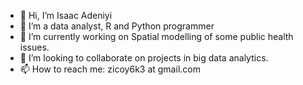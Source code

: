 - 👋 Hi, I’m Isaac Adeniyi
- 👀 I’m a data analyst, R and Python programmer
- 🌱 I’m currently working on Spatial modelling of some public health issues. 
- 💞️ I’m looking to collaborate on projects in big data analytics.
- 📫 How to reach me: zicoy6k3 at gmail.com

<!---
zicoy6k3/zicoy6k3 is a ✨ special ✨ repository because its `README.md` (this file) appears on your GitHub profile.
You can click the Preview link to take a look at your changes.
--->
